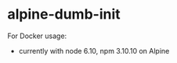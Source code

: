 alpine-dumb-init
================

For Docker usage:  
* currently with node 6.10, npm 3.10.10 on Alpine
